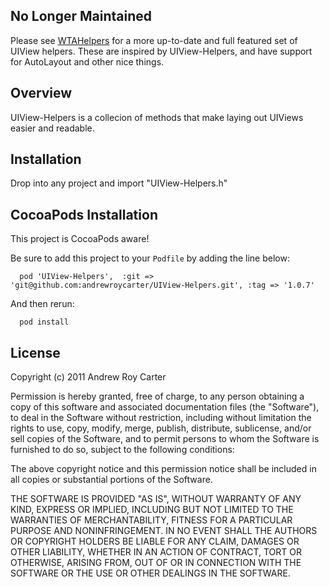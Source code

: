 No Longer Maintained
--------------------
Please see [WTAHelpers](https://github.com/willowtreeapps/WTAHelpers) for a more up-to-date and full featured
set of UIView helpers. These are inspired by UIView-Helpers, and have support for AutoLayout and other nice things.

Overview
--------
UIView-Helpers is a collecion of methods that make laying out UIViews easier and readable.

Installation
------------
Drop into any project and import "UIView-Helpers.h"


CocoaPods Installation
------------
This project is CocoaPods aware!

Be sure to add this project to your `Podfile` by adding the line below:

```
  pod 'UIView-Helpers',  :git => 'git@github.com:andrewroycarter/UIView-Helpers.git', :tag => '1.0.7'
```
And then rerun:

```
  pod install
```

License
-------
Copyright (c) 2011 Andrew Roy Carter

Permission is hereby granted, free of charge, to any person obtaining a copy of this software and associated documentation files (the "Software"), to deal in the Software without restriction, including without limitation the rights to use, copy, modify, merge, publish, distribute, sublicense, and/or sell copies of the Software, and to permit persons to whom the Software is furnished to do so, subject to the following conditions:

The above copyright notice and this permission notice shall be included in all copies or substantial portions of the Software.

THE SOFTWARE IS PROVIDED "AS IS", WITHOUT WARRANTY OF ANY KIND, EXPRESS OR IMPLIED, INCLUDING BUT NOT LIMITED TO THE WARRANTIES OF MERCHANTABILITY, FITNESS FOR A PARTICULAR PURPOSE AND NONINFRINGEMENT. IN NO EVENT SHALL THE AUTHORS OR COPYRIGHT HOLDERS BE LIABLE FOR ANY CLAIM, DAMAGES OR OTHER LIABILITY, WHETHER IN AN ACTION OF CONTRACT, TORT OR OTHERWISE, ARISING FROM, OUT OF OR IN CONNECTION WITH THE SOFTWARE OR THE USE OR OTHER DEALINGS IN THE SOFTWARE.
